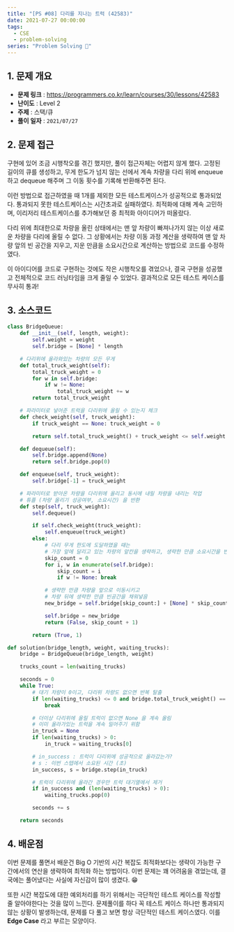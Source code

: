 ```yaml
---
title: "[PS #08] 다리를 지나는 트럭 (42583)"
date: 2021-07-27 00:00:00
tags:
  - CSE
  - problem-solving
series: "Problem Solving 🤔"
---
```


## 1. 문제 개요

- **문제 링크** : https://programmers.co.kr/learn/courses/30/lessons/42583
- **난이도** : Level 2
- **주제** : 스택/큐
- **풀이 일자** : `2021/07/27`

## 2. 문제 접근

구현에 있어 조금 시행착오를 겪긴 했지만, 풀이 접근자체는 어렵지 않게 했다. 고정된 길이의 큐를 생성하고, 무게 한도가 넘지 않는 선에서 계속 차량을 다리 위에 enqueue 하고 dequeue 해주며 그 이동 횟수를 기록해 반환해주면 된다.

이런 방법으로 접근하였을 때 1개를 제외한 모든 테스트케이스가 성공적으로 통과되었다. 통과되지 못한 테스트케이스는 시간초과로 실패하였다. 최적화에 대해 계속 고민하며, 이리저리 테스트케이스를 추가해보던 중 최적화 아이디어가 떠올랐다.

다리 위에 최대한으로 차량을 올린 상태에서는 맨 앞 차량이 빠져나가지 않는 이상 새로운 차량을 다리에 올릴 수 없다. 그 상황에서는 차량 이동 과정 계산을 생략하여 맨 앞 차량 앞의 빈 공간을 지우고, 지운 만큼을 소요시간으로 계산하는 방법으로 코드를 수정하였다.

이 아이디어를 코드로 구현하는 것에도 작은 시행착오를 겪었으나, 결국 구현을 성공했고 전체적으로 코드 러닝타임을 크게 줄일 수 있었다. 결과적으로 모든 테스트 케이스를 무사히 통과!

## 3. 소스코드

```python
class BridgeQueue:
    def __init__(self, length, weight):
        self.weight = weight
        self.bridge = [None] * length

    # 다리위에 올라와있는 차량의 모든 무게
    def total_truck_weight(self):
        total_truck_weight = 0
        for w in self.bridge:
            if w != None:
                total_truck_weight += w
        return total_truck_weight

    # 파라미터로 넣어준 트럭을 다리위에 올릴 수 있는지 체크
    def check_weight(self, truck_weight):
        if truck_weight == None: truck_weight = 0

        return self.total_truck_weight() + truck_weight <= self.weight

    def dequeue(self):
        self.bridge.append(None)
        return self.bridge.pop(0)

    def enqueue(self, truck_weight):
        self.bridge[-1] = truck_weight

    # 파라미터로 받아온 차량을 다리위에 올리고 동시에 내릴 차량을 내리는 작업
    # 튜플 (차량 올리기 성공여부, 소요시간) 을 반환
    def step(self, truck_weight):
        self.dequeue()

        if self.check_weight(truck_weight):
            self.enqueue(truck_weight)
        else:
            # 다리 무게 한도에 도달하였을 때는
            # 가장 앞에 달리고 있는 차량의 앞칸을 생략하고, 생략한 만큼 소요시간을 반환
            skip_count = 0
            for i, w in enumerate(self.bridge):
                skip_count = i
                if w != None: break

            # 생략한 만큼 차량을 앞으로 이동시키고
            # 차량 뒤에 생략한 만큼 빈공간을 채워넣음
            new_bridge = self.bridge[skip_count:] + [None] * skip_count

            self.bridge = new_bridge
            return (False, skip_count + 1)

        return (True, 1)

def solution(bridge_length, weight, waiting_trucks):
    bridge = BridgeQueue(bridge_length, weight)

    trucks_count = len(waiting_trucks)

    seconds = 0
    while True:
        # 대기 차량이 0이고, 다리위 차량도 없으면 반복 탈출
        if len(waiting_trucks) <= 0 and bridge.total_truck_weight() == 0:
            break

        # 더이상 다리위에 올릴 트럭이 없으면 None 을 계속 올림
        # 이미 올라가있는 트럭을 계속 밀어주기 위함
        in_truck = None
        if len(waiting_trucks) > 0:
            in_truck = waiting_trucks[0]

        # in_success : 트럭이 다리위에 성공적으로 올라갔는가?
        # s : 이번 스텝에서 소요된 시간 (초)
        in_success, s = bridge.step(in_truck)

        # 트럭이 다리위에 올라간 경우만 트럭 대기열에서 제거
        if in_success and (len(waiting_trucks) > 0):
            waiting_trucks.pop(0)

        seconds += s

    return seconds
```

## 4. 배운점

이번 문제를 풀면서 배운건 Big O 기반의 시간 복잡도 최적화보다는 생략이 가능한 구간에서의 연산을 생략하여 최적화 하는 방법이다. 이번 문제는 꽤 어려움을 겪었는데, 결국에는 풀어냈다는 사실에 자신감이 많이 생겼다. 😁

또한 시간 복잡도에 대한 예외처리를 하기 위해서는 극단적인 테스트 케이스를 작성할 줄 알아야한다는 것을 많이 느낀다. 문제풀이를 하다 꼭 테스트 케이스 하나만 통과되지 않는 상황이 발생하는데, 문제를 다 풀고 보면 항상 극단적인 테스트 케이스였다. 이를 **Edge Case** 라고 부르는 모양이다.
